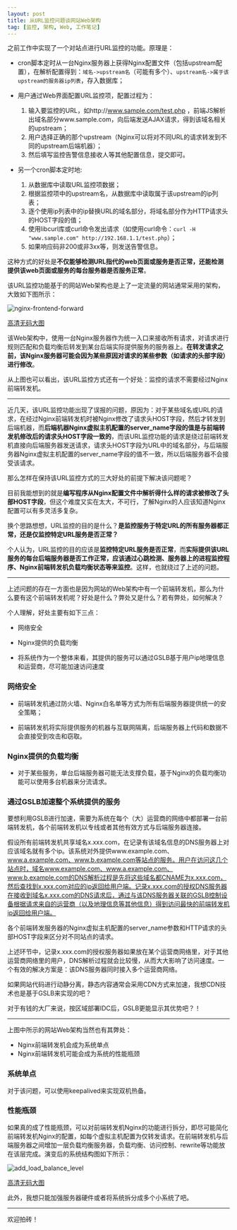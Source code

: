 ```yaml
---
layout: post
title: 从URL监控问题谈网站Web架构
tag: [监控, 架构, Web, 工作笔记]
---
```


之前工作中实现了一个对站点进行URL监控的功能。原理是：

- cron脚本定时从一台Nginx服务器上获得Nginx配置文件（包括upstream配置），在解析配置得到：`域名->upstream名`（可能有多个）、`upstream名->属于该upstream的服务器ip列表`，存入数据库；

- 用户通过Web界面配置URL监控项，配置过程为：

  1. 输入要监控的URL，如http://www.sample.com/test.php ，前端JS解析出域名部分www.sample.com，向后端发送AJAX请求，得到该域名相关的upstream；
  2. 用户选择正确的那个upstream（Nginx可以将对不同URL的请求转发到不同的upstream后端机器）；
  3. 然后填写监控告警信息接收人等其他配置信息，提交即可。

- 另一个cron脚本定时地:

  1. 从数据库中读取URL监控项数据；
  2. 根据监控项中的upstream名，从数据库中读取属于该upstream的ip列表；
  3. 逐个使用ip列表中的ip替换URL的域名部分，将域名部分作为HTTP请求头的HOST字段的值；
  4. 使用libcurl库或curl命令发出请求（如使用curl命令：`curl -H "www.sample.com" http://192.168.1.1/test.php`）；
  5. 如果响应码非200或非3xx等，则发送告警信息。

这种方式的好处是**不仅能够检测URL指代的web页面或服务是否正常，还能检测提供该web页面或服务的每台服务器是否服务正常**。

该URL监控功能基于的网站Web架构也是上了一定流量的网站通常采用的架构，大致如下图所示：

![nginx-frontend-forward](https://raw.github.com/youngsterxyf/youngsterxyf.github.com/master/assets/pics/nginx_frontend_forward.png)

[高清无码大图](https://raw.github.com/youngsterxyf/youngsterxyf.github.com/master/assets/pics/nginx_frontend_forward.png)

该Web架构中，使用一台Nginx服务器作为统一入口来接收所有请求，对请求进行规则匹配和负载均衡后转发到某台后端实际提供服务的服务器上。**在转发请求之前，该Nginx服务器可能会因为某些原因对请求的某些参数（如请求的头部字段）进行修改**。

从上图也可以看出，该URL监控方式还有一个好处：监控的请求不需要经过Nginx前端转发机。

------

近几天，该URL监控功能出现了误报的问题，原因为：对于某些域名或URL的请求，在经过Nginx前端转发机时被Nginx修改了请求头HOST字段，然后才转发到后端机器，而**后端机器Nginx虚拟主机配置的server\_name字段的值是与前端转发机修改后的请求头HOST字段一致的**，而该URL监控功能的请求是绕过前端转发机直接向后端服务器发送请求，请求头HOST字段为URL中的域名部分，与后端服务器Nginx虚拟主机配置的server_name字段的值不一致，所以后端服务器不会接受该请求。

那么怎样在保持该URL监控方式的三大好处的前提下解决该问题呢？

目前我能想到的就是**编写程序从Nginx配置文件中解析得什么样的请求被修改了头部HOST字段**，但这个难度又实在太大，不可行，了解Nginx的人应该知道Nginx配置可以有多灵活多复杂。

换个思路想想，URL监控的目的是什么？**是监控服务于特定URL的所有服务器都正常，还是仅监控特定URL服务是否正常？**

个人认为，URL监控的目的应该是**监控特定URL服务是否正常**，而**实际提供该URL服务的每台后端服务器是否工作正常，应该通过心跳检测、服务器上的进程监控程序、Nginx前端转发机负载均衡状态等来监控**。这样，也就绕过了上述的问题。

------

上述问题的存在一方面也是因为网站的Web架构中有一个前端转发机，那么为什么要有这个前端转发机呢？好处是什么？弊处又是什么？若有弊处，如何解决？

个人理解，好处主要有如下三点：


- 网络安全

- Nginx提供的负载均衡

- 将系统作为一个整体来看，其提供的服务可以通过GSLB基于用户ip地理信息和运营商，尽可能加速访问速度


### 网络安全

- 前端转发机通过防火墙、Nginx白名单等方式为所有后端服务器提供统一的安全策略；

- 前端转发机将实际提供服务的机器与互联网隔离，后端服务器上代码和数据不会直接受到攻击和窃取。


### Nginx提供的负载均衡

- 对于某些服务，单台后端服务器可能无法支撑负载，基于Nginx的负载均衡功能可以使用多台机器来分流请求。

### 通过GSLB加速整个系统提供的服务

要想利用GSLB进行加速，需要为系统在每个（大）运营商的网络中都部署一台前端转发机，各个前端转发机以专线或者其他有效方式与后端服务器连接。

假设所有前端转发机共享域名x.xxx.com，在记录有该域名信息的DNS服务器上对应该域名就有多个ip。该系统对外提供www.example.com、www.a.example.com、www.b.example.com等站点的服务。用户在访问这几个站点时，域名www.example.com、www.a.example.com、www.b.example.com的DNS解析过程是先将这些域名都CNAME为x.xxx.com，然后查找到x.xxx.com对应的ip返回给用户端。记录x.xxx.com的授权DNS服务器在接收到域名x.xxx.com的DNS请求后，通过与该DNS服务器关联的GSLB控制设备根据请求来自的运营商（以及地理信息等其他信息）得到访问最快的前端转发机ip返回给用户端。

各个前端转发服务器的Nginx虚拟主机配置的server_name参数和HTTP请求的头部HOST字段来区分对不同站点的请求。

上述环节中，记录x.xxx.com的授权服务器如果放在某个运营商网络里，对于其他运营商网络里的用户，DNS解析过程就会比较慢，从而大大影响了访问速度。一个有效的解决方案是：该DNS服务器同时接入多个运营商网络。

如果网站代码进行动静分离，静态内容通常会采用CDN方式来加速，我想CDN技术也是基于GSLB来实现的吧？

对于有钱的大厂来说，按区域部署IDC后，GSLB更能显示其优势吧？！

------

上图中所示的网站Web架构当然也有其弊处：

- Nginx前端转发机会成为系统单点
- Nginx前端转发机可能会成为系统的性能瓶颈


### 系统单点

对于该问题，可以使用keepalived来实现双机热备。


### 性能瓶颈

如果真的成了性能瓶颈，可以对前端转发机Nginx的功能进行拆分，即尽可能简化前端转发机Nginx的配置，如每个虚拟主机配置为仅转发请求。在前端转发机与后端服务器之间增加一层负载均衡服务器，负载均衡、访问控制、rewrite等功能放在该层完成。演变后的系统结构图如下所示：

![add_load_balance_level](https://raw.github.com/youngsterxyf/youngsterxyf.github.com/master/assets/pics/add_load_balance_level.png)

[高清无码大图](https://raw.github.com/youngsterxyf/youngsterxyf.github.com/master/assets/pics/add_load_balance_level.png)

此外，我想只能加强服务器硬件或者将系统拆分成多个小系统了吧。


------

欢迎拍砖！
